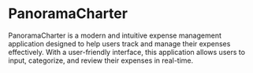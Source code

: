 # PanoramaCharter
PanoramaCharter is a modern and intuitive expense management application designed to help users track and manage their expenses effectively. With a user-friendly interface, this application allows users to input, categorize, and review their expenses in real-time.
